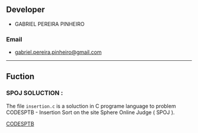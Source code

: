## Developer
- GABRIEL PEREIRA PINHEIRO
### Email
- gabriel.pereira.pinheiro@gmail.com

_________________________________________________________________________________________________________________________________________
## Fuction

### SPOJ SOLUCTION :

The file ```insertion.c``` is a soluction in C programe language to problem CODESPTB - Insertion Sort on the site Sphere Online Judge ( SPOJ ).


[CODESPTB](http://www.spoj.com/problems/CODESPTB/)

